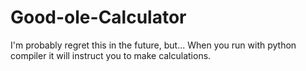 # Good-ole-Calculator
I'm probably regret this in the future, but...
When you run with python compiler it will instruct you to make calculations.
